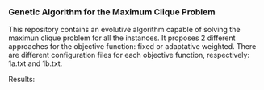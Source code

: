 <h3>Genetic Algorithm for the Maximum Clique Problem</h3>

This repository contains an evolutive algorithm capable of solving the maximun clique problem for all the instances. It proposes 2 different approaches for the objective function: fixed or adaptative weighted. There are different configuration files for each objective function, respectively: 1a.txt and 1b.txt. <br/>

Results:
